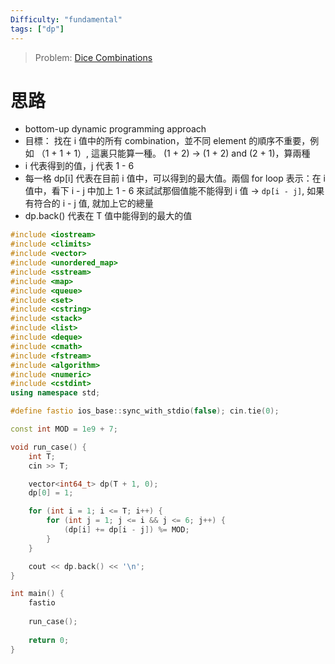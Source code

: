 ```yaml
---
Difficulty: "fundamental"
tags: ["dp"]
---
```


> Problem: [Dice Combinations](https://cses.fi/problemset/task/1633/)

# 思路
- bottom-up dynamic programming approach
- 目標： 找在 i 值中的所有 combination，並不同 element 的順序不重要，例如 （1 + 1 + 1）, 這裏只能算一種。 (1 + 2) -> (1 + 2) and (2 + 1)，算兩種
- i 代表得到的值，j 代表 1 - 6
- 每一格 dp[i] 代表在目前 i 值中，可以得到的最大值。兩個 for loop 表示：在 i 值中，看下 i - j 中加上 1 - 6 來試試那個值能不能得到 i 值 -> `dp[i - j]`, 如果有符合的 i - j 值, 就加上它的總量
- dp.back() 代表在 T 值中能得到的最大的值


```cpp
#include <iostream>
#include <climits>
#include <vector>
#include <unordered_map>
#include <sstream>
#include <map>
#include <queue>
#include <set>
#include <cstring>
#include <stack>
#include <list>
#include <deque>
#include <cmath>
#include <fstream>
#include <algorithm>
#include <numeric>
#include <cstdint>
using namespace std;

#define fastio ios_base::sync_with_stdio(false); cin.tie(0);

const int MOD = 1e9 + 7;

void run_case() {
    int T;
    cin >> T;

    vector<int64_t> dp(T + 1, 0);
    dp[0] = 1;

    for (int i = 1; i <= T; i++) {
        for (int j = 1; j <= i && j <= 6; j++) {
            (dp[i] += dp[i - j]) %= MOD;
        }
    }    

    cout << dp.back() << '\n';
}

int main() {
    fastio
    
    run_case();
    
    return 0;
}
```
